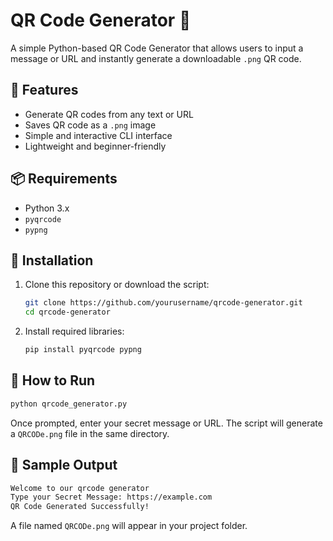 
# QR Code Generator 🧾

A simple Python-based QR Code Generator that allows users to input a message or URL and instantly generate a downloadable `.png` QR code.

## 🔧 Features

- Generate QR codes from any text or URL
- Saves QR code as a `.png` image
- Simple and interactive CLI interface
- Lightweight and beginner-friendly

## 📦 Requirements

- Python 3.x
- `pyqrcode`
- `pypng`

## 🔁 Installation

1. Clone this repository or download the script:
   ```bash
   git clone https://github.com/yourusername/qrcode-generator.git
   cd qrcode-generator
   ```

2. Install required libraries:
   ```bash
   pip install pyqrcode pypng
   ```

## 🚀 How to Run

```bash
python qrcode_generator.py
```

Once prompted, enter your secret message or URL. The script will generate a `QRCODe.png` file in the same directory.

## 📝 Sample Output

```bash
Welcome to our qrcode generator
Type your Secret Message: https://example.com
QR Code Generated Successfully!
```

A file named `QRCODe.png` will appear in your project folder.



